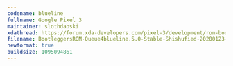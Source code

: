 ```yaml
---
codename: blueline
fullname: Google Pixel 3
maintainer: slothdabski
xdathread: https://forum.xda-developers.com/pixel-3/development/rom-bootleggersrom-3-5-shishufied-t3882432
filename: BootleggersROM-Queue4blueline.5.0-Stable-Shishufied-20200123-060743.zip
newformat: true
buildsize: 1095094861
---
```

